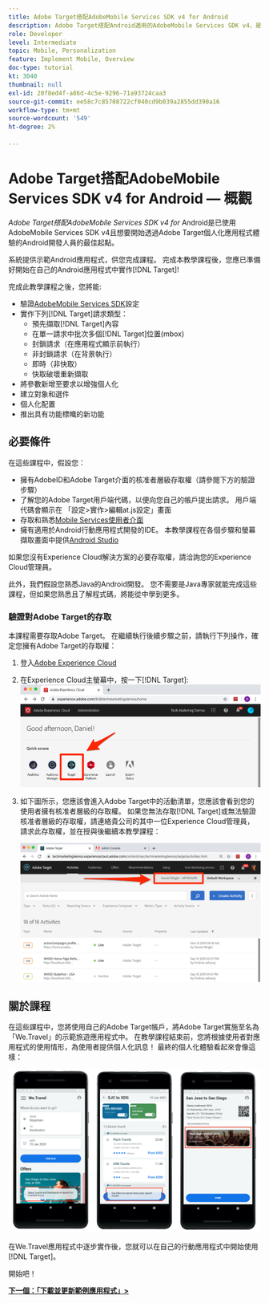 ```yaml
---
title: Adobe Target搭配AdobeMobile Services SDK v4 for Android
description: Adobe Target搭配Android適用的AdobeMobile Services SDK v4，是已使用AdobeMobile Services SDK v4且想要開始使用Adobe Target個人化應用程式體驗的Android開發人員的最佳起點。
role: Developer
level: Intermediate
topic: Mobile, Personalization
feature: Implement Mobile, Overview
doc-type: tutorial
kt: 3040
thumbnail: null
exl-id: 20f8ed4f-a86d-4c5e-9296-71a93724caa3
source-git-commit: ee58c7c85708722cf040cd9b039a2855dd390a16
workflow-type: tm+mt
source-wordcount: '549'
ht-degree: 2%

---
```


# Adobe Target搭配AdobeMobile Services SDK v4 for Android — 概觀

_Adobe Target搭配AdobeMobile Services SDK v4 for_ Android是已使用AdobeMobile Services SDK v4且想要開始透過Adobe Target個人化應用程式體驗的Android開發人員的最佳起點。

系統提供示範Android應用程式，供您完成課程。 完成本教學課程後，您應已準備好開始在自己的Android應用程式中實作[!DNL Target]!

完成此教學課程之後，您將能:

* 驗證[AdobeMobile Services SDK](https://experienceleague.adobe.com/docs/mobile-services/android/getting-started-android/requirements.html?lang=en)設定
* 實作下列[!DNL Target]請求類型：
   * 預先擷取[!DNL Target]內容
   * 在單一請求中批次多個[!DNL Target]位置(mbox)
   * 封鎖請求（在應用程式顯示前執行）
   * 非封鎖請求（在背景執行）
   * 即時（非快取）
   * 快取破壞重新擷取
* 將參數新增至要求以增強個人化
* 建立對象和選件
* 個人化配置
* 推出具有功能標幟的新功能

## 必要條件

在這些課程中，假設您：

* 擁有AdobeID和Adobe Target介面的核准者層級存取權（請參閱下方的驗證步驟）
* 了解您的Adobe Target用戶端代碼，以便向您自己的帳戶提出請求。 用戶端代碼會顯示在   「設定>實作>編輯at.js設定」畫面
* 存取和熟悉[Mobile Services使用者介面](https://mobilemarketing.adobe.com/)
* 擁有適用於Android行動應用程式開發的IDE。 本教學課程在各個步驟和螢幕擷取畫面中提供[Android Studio](https://developer.android.com/studio/install)

如果您沒有Experience Cloud解決方案的必要存取權，請洽詢您的Experience Cloud管理員。

此外，我們假設您熟悉Java的Android開發。 您不需要是Java專家就能完成這些課程，但如果您熟悉且了解程式碼，將能從中學到更多。

### 驗證對Adobe Target的存取

本課程需要存取Adobe Target。 在繼續執行後續步驟之前，請執行下列操作，確定您擁有Adobe Target的存取權：

1. 登入[Adobe Experience Cloud](https://experience.adobe.com/)
1. 在Experience Cloud主螢幕中，按一下[!DNL Target]:
   ![Experience Cloud主畫面](assets/aec_homeScreen_clickTarget.png)
1. 如下圖所示，您應該會進入Adobe Target中的活動清單，您應該會看到您的使用者擁有核准者層級的存取權。 如果您無法存取[!DNL Target]或無法驗證核准者層級的存取權，請連絡貴公司的其中一位Experience Cloud管理員，請求此存取權，並在授與後繼續本教學課程：

   ![AdobeUI](assets/targetUI_approver.png)

## 關於課程

在這些課程中，您將使用自己的Adobe Target帳戶，將Adobe Target實施至名為「We.Travel」的示範旅遊應用程式中。 在教學課程結束前，您將根據使用者對應用程式的使用情形，為使用者提供個人化訊息！ 最終的個人化體驗看起來會像這樣：

![We.Travel應用最終版](assets/overview_final_result.jpg)

在We.Travel應用程式中逐步實作後，您就可以在自己的行動應用程式中開始使用[!DNL Target]。

開始吧！

**[下一個：「下載並更新範例應用程式」>](download-and-update-the-sample-app.md)**
